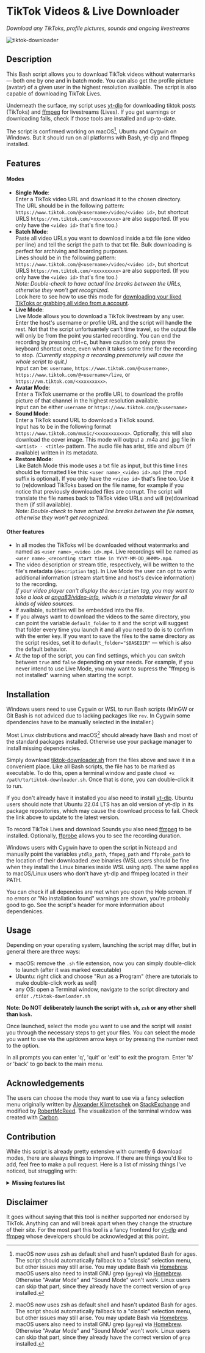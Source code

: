# TikTok Videos & Live Downloader
_Download any TikToks, profile pictures, sounds and ongoing livestreams_

![tiktok-downloader](https://raw.githubusercontent.com/anga83/tiktok-downloader/main/screenshot-v2.5.png)

## Description

This Bash script allows you to download TikTok videos without watermarks — both one by one and in batch mode. You can also get the profile picture (avatar) of a given user in the highest resolution available. The script is also capable of downloading TikTok Lives.

Underneath the surface, my script uses [yt-dlp](https://github.com/yt-dlp/yt-dlp) for downloading tiktok posts (TikToks) and [ffmpeg](https://ffmpeg.org/) for livestreams (Lives). If you get warnings or downloading fails, check if those tools are installed and up-to-date.

The script is confirmed working on macOS[^1], Ubuntu and Cygwin on Windows. But it should run on all platforms with Bash, yt-dlp and ffmpeg installed.

## Features

#### Modes

- **Single Mode**: <br />Enter a TikTok video URL and download it to the chosen directory. <br />The URL should be in the following pattern: `https://www.tiktok.com/@<username>/video/<video id>`, but shortcut URLS `https://vm.tiktok.com/<xxxxxxxxx>` are also supported. (If you only have the `<video id>` that's fine too.)
- **Batch Mode**: <br />Paste all video URLs you want to download inside a txt file (one video per line) and tell the script the path to that txt file. Bulk downloading is perfect for archiving and hoarding purposes. <br />Lines should be in the following pattern: `https://www.tiktok.com/@<username>/video/<video id>`, but shortcut URLS `https://vm.tiktok.com/<xxxxxxxxx>` are also supported. (If you only have the `<video id>` that's fine too.) <br />_Note: Double-check to have actual line breaks between the URLs, otherwise they won't get recognized._ <br /> Look here to see how to use this mode for [downloading your liked TikToks or grabbing all video from a account](https://github.com/anga83/tiktok-downloader/wiki/Tutorial:-Download-all-TikToks-by-a-specific-user---Download-your-liked-TikToks). 
- **Live Mode**: <br />Live Mode allows you to download a TikTok livestream by any user. <br />Enter the host's username or profile URL and the script will handle the rest. Not that the script unfortuantely can't time travel, so the output file will only be from the point you started recording. You can end the recording by pressing ctrl+c, but have caution to only press the keyboard shortcut once, even when it takes some time for the recording to stop. _(Currently stopping a recording prematurely will cause the whole script to quit.)_ <br />Input can be: `username`, `https://www.tiktok.com/@<username>`, `https://www.tiktok.com/@<username>/live`, or `https://vm.tiktok.com/<xxxxxxxxx>`.
- **Avatar Mode**: <br />Enter a TikTok username or the profile URL to download the profile picture of that channel in the highest resolution available. <br />Input can be either `username` or `https://www.tiktok.com/@<username>`
- **Sound Mode**: <br />Enter a TikTok sound URL to download a TikTok sound. <br />Input has to be in the following format `https://www.tiktok.com/music/<xxxxxxxxxxx>`. Optionally, this will also download the cover image. This mode will output a .m4a and .jpg file in `<artist> - <title>` pattern. The audio file has arist, title and album (if available) written in its metadata. 
- **Restore Mode**: <br />Like Batch Mode this mode uses a txt file as input, but this time lines should be formatted like this: `<user name>_<video id>.mp4` (the .mp4 suffix is optional). If you only have the `<video id>` that's fine too. Use it to (re)download TikToks based on the file name, for example if you notice that previously downloaded files are corrupt. The script will translate the file names back to TikTok video URLs and will (re)download them (if still available). <br />_Note: Double-check to have actual line breaks between the file names, otherwise they won't get recognized._

#### Other features
- In all modes the TikToks will be downloaded without watermarks and named as `<user name>_<video id>.mp4`. Live recordings will be named as `<user name>_<recording start time in YYYY-MM-DD_HHMM>.mp4`.
- The video description or stream title, respectively, will be written to the file's metadata (`description` tag). In Live Mode the user can opt to write additional information (stream start time and host's device information) to the recording. <br />_If your video player can't display the `description` tag, you may want to take a look at [anga83/video-info](https://github.com/anga83/video-info), which is a metadata viewer for all kinds of video sources._
- If available, subtitles will be embedded into the file.
- If you always want to download the videos to the same directory, you can point the variable `default_folder` to it and the script will suggest that folder every time you launch it and all you need to do is to confirm with the enter key. If you want to save the files to the same directory as the script resides, set it to `default_folder="$BASEDIR"` — which is also the default behavior.
- At the top of the script, you can find settings, which you can switch between `true` and `false` depending on your needs. For example, if you never intend to use Live Mode, you may want to supress the "ffmpeg is not installed" warning when starting the script.

## Installation

Windows users need to use Cygwin or WSL to run Bash scripts (MinGW or Git Bash is not adviced due to lacking packages like `rev`. In Cygwin some dpendencies have to be manually selected in the installer.)

Most Linux distributions and macOS[^1] should already have Bash and most of the standard packages installed. Otherwise use your package manager to install missing dependencies.

Simply download [tiktok-downloader.sh](https://raw.githubusercontent.com/anga83/tiktok-downloader/main/tiktok-downloader.sh) from the files above and save it in a convenient place. Like all Bash scripts, the file has to be marked as executable. To do this, open a terminal window and paste `chmod +x /path/to/tiktok-downloader.sh`. Once that is done, you can double-click it to run.

If you don't already have it installed you also need to install [yt-dlp](https://github.com/yt-dlp/yt-dlp).
Ubuntu users should note that Ubuntu 22.04 LTS has an old version of yt-dlp in its package repositories, which may cause the download process to fail. Check the link above to update to the latest version.

To record TikTok Lives and download Sounds you also need [ffmpeg](https://ffmpeg.org) to be installed. Optionally, [ffprobe](https://ffmpeg.org) allows you to see the recording duration.

Windows users with Cygwin have to open the script in Noteapd and manually point the variables `ytdlp_path`, `ffmpeg_path` and `ffprobe_path` to the location of their downloaded .exe binaries (WSL users should be fine when they install the Linux binaries inside WSL using apt). The same applies to macOS/Linux users who don't have yt-dlp and ffmpeg located in their PATH.

You can check if all depencies are met when you open the Help screen. If no errors or "No installation found" warnings are shown, you're probably good to go. See the script's header for more information about dependenices.


## Usage

Depending on your operating system, launching the script may differ, but in general there are three ways:
- macOS: remove the `.sh` file extension, now you can simply double-click to launch (after it was marked executable)
- Ubuntu: right click and choose "Run as a Program" (there are tutorials to make double-click work as well)
- any OS: open a Terminal window, navigate to the script directory and enter `./tiktok-downloader.sh`

**Note: Do NOT deliberately launch the script with `sh`, `zsh` or any other shell than `bash`.**

Once launched, select the mode you want to use and the script will assist you through the necessary steps to get your files. You can select the mode you want to use via the up/down arrow keys or by pressing the number next to the option.

In all prompts you can enter 'q', 'quit' or 'exit' to exit the program. Enter 'b' or 'back' to go back to the main menu.

## Acknowledgements

The users can choose the mode they want to use via a fancy selection menu originally written by [Alexander Klimetschek](https://unix.stackexchange.com/users/219724/alexander-klimetschek) on [StackExchange](https://unix.stackexchange.com/questions/146570/arrow-key-enter-menu) and modified by [RobertMcReed](https://gist.github.com/RobertMcReed/05b2dad13e20bb5648e4d8ba356aa60e).
The visualization of the terminal window was created with [Carbon](https://carbon.now.sh).

## Contribution

While this script is already pretty extensive with currently 6 download modes, there are always things to improve. If there are things you'd like to add, feel free to make a pull request. Here is a list of missing things I've noticed, but struggling with:

<details><summary><b>Missing features list</b></summary>

- Make script more robust against wrong user inputs and unsuccessful server responses
- Checking if yt-dlp is up-to-date on Debian-based distributions (yt-dlp's integrated update mechanism is disable)
- Wiki entry: Writing a step-by-step guide to run this script on Windows (both Cygwin and WSL)
- Fixing cover art integration in Sound Mode
- After the host ended their Live it takes roughly 60-70 seconds for ffmpeg to notice/timeout. Any way to fasten that up?
- Trapping ctrl+c during live recording without killing the script. <br />(My previous attempts to grab the process ID of ffmpeg in order to subsequently killing n this process did not work. Either the recording did not start at all or ffmpeg continued to run in the background after returning to the main menu.)
- Sometimes the public API doesn't show the TikTok HLS playlist URL (JSON object `.LiveRoomInfo.liveUrl`) despite the host being live. Similar tools than mine are also struggling with this [issue](https://github.com/Pauloo27/tiktok-live/issues/4), especially since it's reproducibly broken with some hosts while others work fine. <br />(To this point I couldn't find a way to grab either the m3u8 play or flv stream URL directly from the website instead of the API call. Any idea on how to bypass this issue or why it happens with one but not the other is appreaciated.)


</details>

## Disclaimer

It goes without saying that this tool is neither supported nor endorsed by TikTok. Anything can and will break apart when they change the structure of their site. For the most part this tool is a fancy frontend for [yt-dlp](https://github.com/yt-dlp/yt-dlp) and [ffmpeg](https://ffmpeg.org/) whose developers should be acknowledged at this point.

[^1]: macOS now uses zsh as default shell and hasn't updated Bash for ages. The script should automatically fallback to a "classic" selection menu, but other issues may still arise. You may update Bash via [Homebrew](https://formulae.brew.sh/formula/bash). <br />macOS users also need to install GNU grep (`ggrep`) via [Homebrew](https://formulae.brew.sh/formula/grep). Otherwise "Avatar Mode" and "Sound Mode" won't work. Linux users can skip that part, since they already have the correct version of `grep` installed.
